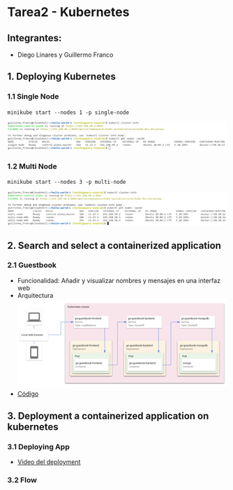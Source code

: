 # Tarea2 - Kubernetes
## Integrantes:
* Diego Linares y Guillermo Franco

## 1. Deploying Kubernetes

### 1.1 Single Node

`minikube start --nodes 1 -p single-node`

![](1.1.png)

### 1.2 Multi Node

`minikube start --nodes 3 -p multi-node`

![](1.2.png)

## 2. Search and select a containerized application

### 2.1 Guestbook

* Funcionalidad: Añadir y visualizar nombres y mensajes en una interfaz web
* Arquitectura 
![](2.1.png)
* [Código](guestbook-1)

## 3. Deployment a containerized application on kubernetes

### 3.1 Deploying App

* [Video del deployment](3.1.mp4)

### 3.2 Flow
